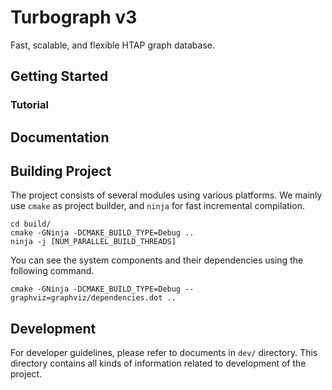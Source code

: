 # Turbograph v3

Fast, scalable, and flexible HTAP graph database.

## Getting Started

### Tutorial

## Documentation

## Building Project

The project consists of several modules using various platforms. We mainly use `cmake` as project builder, and `ninja` for fast incremental compilation.

```
cd build/
cmake -GNinja -DCMAKE_BUILD_TYPE=Debug ..
ninja -j [NUM_PARALLEL_BUILD_THREADS]
```

You can see the system components and their dependencies using the following command.
```
cmake -GNinja -DCMAKE_BUILD_TYPE=Debug --graphviz=graphviz/dependencies.dot ..
```

## Development

For developer guidelines, please refer to documents in `dev/` directory. This directory contains all kinds of information related to development of the project.